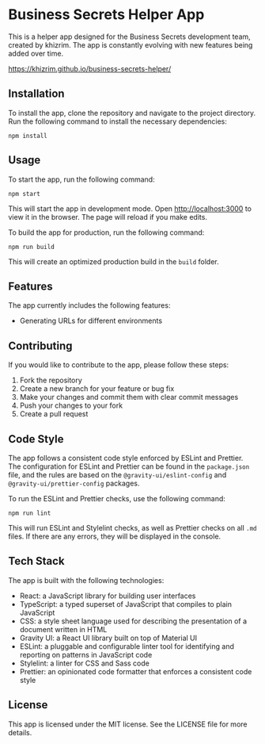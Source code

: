 # Business Secrets Helper App

This is a helper app designed for the Business Secrets development team, created by khizrim. The app is constantly evolving with new features being added over time.

https://khizrim.github.io/business-secrets-helper/

## Installation

To install the app, clone the repository and navigate to the project directory. Run the following command to install the necessary dependencies:

```shell
npm install
```

## Usage

To start the app, run the following command:

```shell
npm start
```

This will start the app in development mode. Open [http://localhost:3000](http://localhost:3000) to view it in the browser. The page will reload if you make edits.

To build the app for production, run the following command:

```shell
npm run build
```

This will create an optimized production build in the `build` folder.

## Features

The app currently includes the following features:

- Generating URLs for different environments

## Contributing

If you would like to contribute to the app, please follow these steps:

1. Fork the repository
2. Create a new branch for your feature or bug fix
3. Make your changes and commit them with clear commit messages
4. Push your changes to your fork
5. Create a pull request

## Code Style

The app follows a consistent code style enforced by ESLint and Prettier. The configuration for ESLint and Prettier can be found in the `package.json` file, and the rules are based on the `@gravity-ui/eslint-config` and `@gravity-ui/prettier-config` packages.

To run the ESLint and Prettier checks, use the following command:

```shell
npm run lint
```

This will run ESLint and Stylelint checks, as well as Prettier checks on all `.md` files. If there are any errors, they will be displayed in the console.

## Tech Stack

The app is built with the following technologies:

- React: a JavaScript library for building user interfaces
- TypeScript: a typed superset of JavaScript that compiles to plain JavaScript
- CSS: a style sheet language used for describing the presentation of a document written in HTML
- Gravity UI: a React UI library built on top of Material UI
- ESLint: a pluggable and configurable linter tool for identifying and reporting on patterns in JavaScript code
- Stylelint: a linter for CSS and Sass code
- Prettier: an opinionated code formatter that enforces a consistent code style

## License

This app is licensed under the MIT license. See the LICENSE file for more details.
